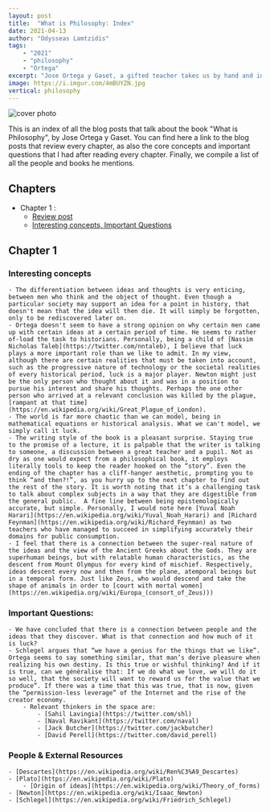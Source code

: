 ```yaml
---
layout: post
title:	"What is Philosophy: Index"
date: 2021-04-13
author: "Odysseas Lamtzidis"
tags:
    - "2021"
    - "philosophy"
    - "Ortega"
excerpt: "Jose Ortega y Gaset, a gifted teacher takes us by hand and introduces us to the nature of philosophy. Summary of the entire post series"
image: https://i.imgur.com/4mBUYZN.jpg
vertical: philosophy
---
```


![cover photo](https://i.imgur.com/4mBUYZN.jpg)

This is an index of all the blog posts that talk about the book "What is Philosophy", by Jose Ortega y Gaset. You can find here a link to the blog posts that review every chapter, as also the core concepts and important questions that I had after reading every chapter. Finally, we compile a list of all the people and books he mentions.


## Chapters

- Chapter 1 :
  - [Review post](/blog/what-is-philosophy-chapter-1)
  - [Interesting concepts, Important Questions](#chapter-1)



## Chapter 1 

### Interesting concepts
    - The differentiation between ideas and thoughts is very enticing, between men who think and the object of thought. Even though a particular society may support an idea for a point in history, that doesn't mean that the idea will then die. It will simply be forgotten, only to be rediscovered later on. 
    - Ortega doesn't seem to have a strong opinion on why certain men came up with certain ideas at a certain period of time. He seems to rather of-load the task to historians. Personally, being a child of [Nassim Nicholas Taleb](https://twitter.com/nntaleb), I believe that luck plays a more important role than we like to admit. In my view, although there are certain realities that must be taken into account, such as the progressive nature of technology or the societal realities of every historical period, luck is a major player. Newton might just be the only person who thought about it and was in a position to pursue his interest and share his thoughts. Perhaps the one other person who arrived at a relevant conclusion was killed by the plague, [rampant at that time](https://en.wikipedia.org/wiki/Great_Plague_of_London).
    - The world is far more chaotic than we can model, being in mathematical equations or historical analysis. What we can't model, we simply call it luck.
    - The writing style of the book is a pleasant surprise. Staying true to the promise of a lecture, it is palpable that the writer is talking to someone, a discussion between a great teacher and a pupil. Not as dry as one would expect from a philosophical book, it employs literally tools to keep the reader hooked on the “story”. Even the ending of the chapter has a cliff-hanger aesthetic, prompting you to think “and then?!”, as you hurry up to the next chapter to find out the rest of the story. It is worth noting that it’s a challenging task to talk about complex subjects in a way that they are digestible from the general public.  A fine line between being epistemologically accurate, but simple. Personally, I would note here [Yuval Noah Harari](https://en.wikipedia.org/wiki/Yuval_Noah_Harari) and [Richard Feynman](https://en.wikipedia.org/wiki/Richard_Feynman) as two teachers who have managed to succeed in simplifying accurately their domains for public consumption. 
    - I feel that there is a connection between the super-real nature of the ideas and the view of the Ancient Greeks about the Gods. They are superhuman beings, but with relatable human characteristics, as the descent from Mount Olympus for every kind of mischief. Respectively, ideas descent every now and then from the plane, atemporal beings but in a temporal form. Just like Zeus, who would descend and take the shape of animals in order to [court with mortal women](https://en.wikipedia.org/wiki/Europa_(consort_of_Zeus)))

### Important Questions:
    - We have concluded that there is a connection between people and the ideas that they discover. What is that connection and how much of it is luck?
    - Schlegel argues that “we have a genius for the things that we like”. Ortega seems to say something similar, that man’s derive pleasure when realizing his own destiny. Is this true or wishful thinking? And if it is true, can we généralise that: If we do what we love, we will do it so well, that the society will want to reward us for the value that we produce”. If there was a time that this was true, that is now, given the “permission-less leverage” of the Internet and the rise of the creator economy. 
        - Relevant thinkers in the space are:
            - [Sahil Lavingia](https://twitter.com/shl)
            - [Naval Ravikant](https://twitter.com/naval)
            - [Jack Butcher](https://twitter.com/jackbutcher)
            - [David Perell](https://twitter.com/david_perell)

### People & External Resources 

    - [Descartes](https://en.wikipedia.org/wiki/Ren%C3%A9_Descartes)
    - [Plato](https://en.wikipedia.org/wiki/Plato)
        - [Origin of ideas](https://en.wikipedia.org/wiki/Theory_of_forms)
    - [Newton](https://en.wikipedia.org/wiki/Isaac_Newton)
    - [Schlegel](https://en.wikipedia.org/wiki/Friedrich_Schlegel)
